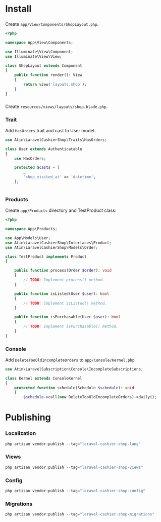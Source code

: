 # Install
###
Create ```app/View/Components/ShopLayout.php```.
```php
<?php

namespace App\View\Components;

use Illuminate\View\Component;
use Illuminate\View\View;

class ShopLayout extends Component
{
    public function render(): View
    {
        return view('layouts.shop');
    }
}
```

###
Create ```resources/views/layouts/shop.blade.php```.

### Trait
Add ```HasOrders``` trait and cast to User model.

```php
use Atin\LaravelCashierShop\Traits\HasOrders;

class User extends Authenticatable
{
    use HasOrders;

    protected $casts = [
        …
        'shop_visited_at' => 'datetime',
    ];
 
```

### Products
Create ```app/Products``` directory and TestProduct class:

```php
<?php

namespace App\Products;

use App\Models\User;
use Atin\LaravelCashierShop\Interfaces\Product;
use Atin\LaravelCashierShop\Models\Order;

class TestProduct implements Product
{

    public function process(Order $order): void
    {
        // TODO: Implement process() method.
    }

    public function isListed(User $user): bool
    {
        // TODO: Implement isListed() method.
    }

    public function isPurchasable(User $user): bool
    {
        // TODO: Implement isPurchasable() method.
    }
}
```

### Console
Add ```DeleteTooOldIncompleteOrders``` to ```app/Console/Kernel.php```
```php
use Atin\LaravelSubscription\Console\IncompleteSubscriptions;

class Kernel extends ConsoleKernel
{
    protected function schedule(Schedule $schedule): void
    {
        $schedule->call(new DeleteTooOldIncompleteOrders)->daily();
```

# Publishing
### Localization
```php
php artisan vendor:publish --tag="laravel-cashier-shop-lang"
```

### Views
```php
php artisan vendor:publish --tag="laravel-cashier-shop-views"
```

### Config
```php
php artisan vendor:publish --tag="laravel-cashier-shop-config"
```

### Migrations
```php
php artisan vendor:publish --tag="laravel-cashier-shop-migrations"
```